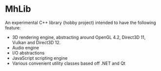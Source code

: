 # MhLib

An experimental C++ library (hobby project) intended to have the following feature:
- 3D rendering engine, abstracting around OpenGL 4.2, Direct3D 11, Vulkan and Direct3D 12.
- Audio engine
- I/O abstractions
- JavaScript scripting engine
- Various convenient utility classes based off .NET and Qt
